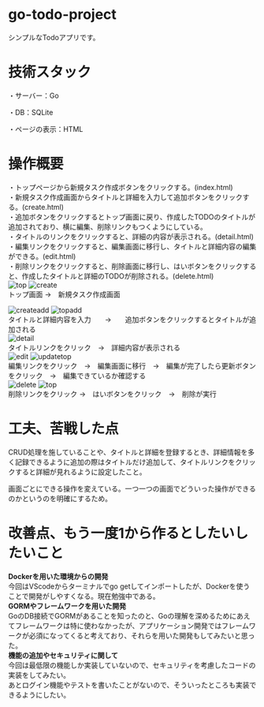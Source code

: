 # go-todo-project
シンプルなTodoアプリです。
# 技術スタック
・サーバー：Go<br>
 
・DB：SQLite<br>
    
・ページの表示：HTML<br>

# 操作概要
・トップページから新規タスク作成ボタンをクリックする。(index.html)<br>
・新規タスク作成画面からタイトルと詳細を入力して追加ボタンをクリックする。(create.html)<br>
・追加ボタンをクリックするとトップ画面に戻り、作成したTODOのタイトルが追加されており、横に編集、削除リンクもつくようにしている。<br>
・タイトルのリンクをクリックすると、詳細の内容が表示される。(detail.html)<br>
・編集リンクをクリックすると、編集画面に移行し、タイトルと詳細内容の編集ができる。(edit.html)<br>
・削除リンクをクリックすると、削除画面に移行し、はいボタンをクリックすると、作成したタイトルと詳細のTODOが削除される。(delete.html)<br>
![top](https://github.com/shuto5/go-todo-project/assets/85450386/66cad927-08a1-4f23-8282-804bea0cdf12)
![create](https://github.com/shuto5/go-todo-project/assets/85450386/c496eb08-e0e5-4686-8c1e-aebf98d24a61)<br>
トップ画面   →　新規タスク作成画面<br>


![createadd](https://github.com/shuto5/go-todo-project/assets/85450386/7a0fd16d-10d2-4d2c-bdde-3f20635c0e9a)
![topadd](https://github.com/shuto5/go-todo-project/assets/85450386/07e20baf-511d-44f2-851b-09c6aae973fb)<br>
タイトルと詳細内容を入力　　→　　追加ボタンをクリックするとタイトルが追加される<br>
![detail](https://github.com/shuto5/go-todo-project/assets/85450386/29085907-1e6b-41d4-9e3b-5fd1090f3606)<br>
タイトルリンクをクリック　→　詳細内容が表示される<br>
![edit](https://github.com/shuto5/go-todo-project/assets/85450386/d9474e76-5cb8-4855-a13a-cff65dd3d351)
![updatetop](https://github.com/shuto5/go-todo-project/assets/85450386/9138d5d5-2763-4b1f-bb6d-b9e8eff800c9)<br>
編集リンクをクリック　→　編集画面に移行　→　編集が完了したら更新ボタンをクリック　→　編集できているか確認する<br>
![delete](https://github.com/shuto5/go-todo-project/assets/85450386/89f77f66-e525-4d2f-a0fa-bc7df80a0f90)
![top](https://github.com/shuto5/go-todo-project/assets/85450386/66cad927-08a1-4f23-8282-804bea0cdf12)<br>
削除リンクをクリック →　はいボタンをクリック　→　削除が実行

# 工夫、苦戦した点
CRUD処理を施していることや、タイトルと詳細を登録するとき、詳細情報を多く記録できるように追加の際はタイトルだけ追加して、タイトルリンクをクリックすると詳細が見れるように設定したこと。

画面ごとにできる操作を変えている。一つ一つの画面でどういった操作ができるのかというのを明確にするため。


# 改善点、もう一度1から作るとしたいしたいこと
**Dockerを用いた環境からの開発**<br>
今回はVScodeからターミナルでgo getしてインポートしたが、Dockerを使うことで開発がしやすくなる。現在勉強中である。<br>
**GORMやフレームワークを用いた開発**<br>
GoのDB接続でGORMがあることを知ったのと、Goの理解を深めるためにあえてフレームワークは特に使わなかったが、アプリケーション開発ではフレームワークが必須になってくると考えており、それらを用いた開発もしてみたいと思った。<br>
**機能の追加やセキュリティに関して**<br>
今回は最低限の機能しか実装していないので、セキュリティを考慮したコードの実装をしてみたい。<br>
あとログイン機能やテストを書いたことがないので、そういったところも実装できるようにしたい。

